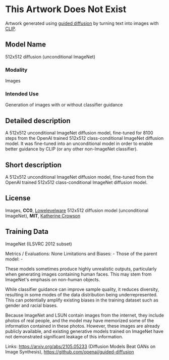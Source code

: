 # This Artwork Does Not Exist
Artwork generated using [guided diffusion](https://github.com/openai/guided-diffusion) by turning text into images with [CLIP](https://openai.com/blog/clip/).

## Model Name

512x512 diffusion (unconditional ImageNet)

### Modality

Images

### Intended Use

Generation of images with or without classifier guidance

## Detailed description

A 512x512 unconditional ImageNet diffusion model, fine-tuned for 8100 steps from the OpenAI trained 512x512 class-conditional ImageNet diffusion model. It was fine-tuned into an unconditional model in order to enable better guidance by CLIP (or any other non-ImageNet classifier).

## Short description

A 512x512 unconditional ImageNet diffusion model, fine-tuned from the OpenAI trained 512x512 class-conditional ImageNet diffusion model.

## License
Images, **CC0**, [Lowelevelware](https://github.com/lowlevelware)
512x512 diffusion model (unconditional ImageNet), **MIT**, [Katherine Crowson](crowsonkb@gmail.com)

## Training Data

ImageNet (ILSVRC 2012 subset)

Metrics / Evaluations: None
Limitations and Biases: -
Those of the parent model: -

These models sometimes produce highly unrealistic outputs, particularly when generating images containing human faces. This may stem from ImageNet's emphasis on non-human objects.

While classifier guidance can improve sample quality, it reduces diversity, resulting in some modes of the data distribution being underrepresented. This can potentially amplify existing biases in the training dataset such as gender and racial biases.

Because ImageNet and LSUN contain images from the internet, they include photos of real people, and the model may have memorized some of the information contained in these photos. However, these images are already publicly available, and existing generative models trained on ImageNet have not demonstrated significant leakage of this information.

Links: https://arxiv.org/abs/2105.05233 (Diffusion Models Beat GANs on Image Synthesis), https://github.com/openai/guided-diffusion
